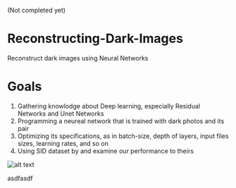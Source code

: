 (Not completed yet)

# Reconstructing-Dark-Images
Reconstruct dark images using Neural Networks

# Goals
1. Gathering knowlodge about Deep learning, especially Residual Networks and Unet Networks
2. Programming a neureal network that is trained with dark photos and its pair
3. Optimizing its specifications, as in batch-size, depth of layers, input files sizes, learning rates, and so on
4. Using SID dataset by <insert credits here> and examine our performance to theirs

  
  
  ![alt text](https://github.com/lejrn/Reconstructing-Dark-Images/blob/thumbnails/Architecture1.svg?raw=true)
  
  
  
  
  
  
  
  asdfasdf

